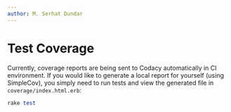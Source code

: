 ```yaml
---
author: M. Serhat Dundar
---
```


Test Coverage
=============

Currently, coverage reports are being sent to Codacy automatically in CI environment. If you would like to generate a
local report for yourself (using SimpleCov), you simply need to run tests and view the generated file in
`coverage/index.html.erb`:

```ruby
rake test
```
